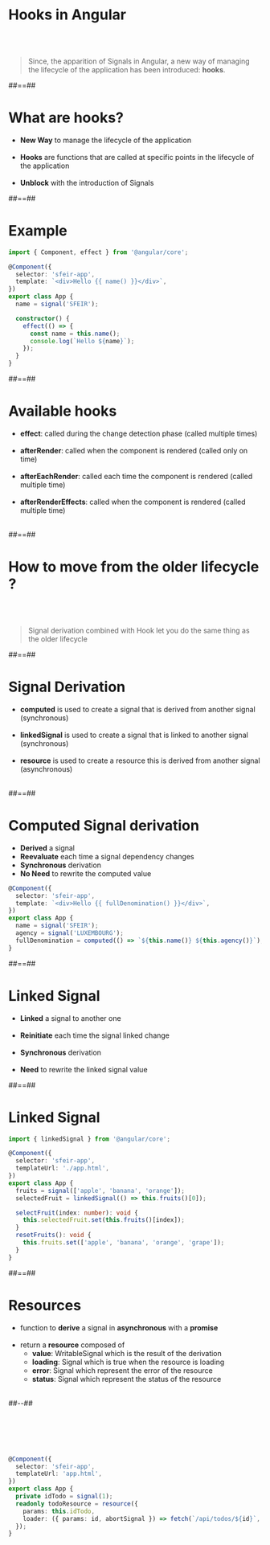 # Hooks in Angular

<br/><br/>

> Since, the apparition of Signals in Angular, a new way of managing the lifecycle of the application has been introduced: **hooks**.

##==##

# What are hooks?

- **New Way** to manage the lifecycle of the application <br/><br/>
- **Hooks** are functions that are called at specific points in the lifecycle of the application <br/><br/>
- **Unblock** with the introduction of Signals

##==##

<!-- .slide: class="with-code max-height inconsolata"-->

# Example

```typescript
import { Component, effect } from '@angular/core';

@Component({
  selector: 'sfeir-app',
  template: `<div>Hello {{ name() }}</div>`,
})
export class App {
  name = signal('SFEIR');

  constructor() {
    effect(() => {
      const name = this.name();
      console.log(`Hello ${name}`);
    });
  }
}
```

<!-- .element: class="big-code"-->

##==##

# Available hooks

- **effect**: called during the change detection phase (called multiple times) <br/><br/>
- **afterRender**: called when the component is rendered (called only on time) <br/><br/>
- **afterEachRender**: called each time the component is rendered (called multiple time) <br/><br/>
- **afterRenderEffects**: called when the component is rendered (called multiple time) <br/><br/>

##==##

# How to move from the older lifecycle ?

<br/><br/>

> Signal derivation combined with Hook let you do the same thing as the older lifecycle

##==##

# Signal Derivation

- **computed** is used to create a signal that is derived from another signal (synchronous)<br/><br/>
- **linkedSignal** is used to create a signal that is linked to another signal (synchronous)<br/><br/>
- **resource** is used to create a resource this is derived from another signal (asynchronous)<br/><br/>

##==##

<!-- .slide: class="with-code inconsolata"-->

# Computed Signal derivation

- **Derived** a signal
- **Reevaluate** each time a signal dependency changes
- **Synchronous** derivation
- **No Need** to rewrite the computed value

```typescript
@Component({
  selector: 'sfeir-app',
  template: `<div>Hello {{ fullDenomination() }}</div>`,
})
export class App {
  name = signal('SFEIR');
  agency = signal('LUXEMBOURG');
  fullDenomination = computed(() => `${this.name()} ${this.agency()}`); // return a Signal
}
```

<!-- .element: class="big-code"-->

##==##

# Linked Signal

- **Linked** a signal to another one <br/><br/>
- **Reinitiate** each time the signal linked change <br/><br/>
- **Synchronous** derivation <br/><br/>
- **Need** to rewrite the linked signal value

##==##

<!-- .slide: class="with-code inconsolata"-->

# Linked Signal

```typescript
import { linkedSignal } from '@angular/core';

@Component({
  selector: 'sfeir-app',
  templateUrl: './app.html',
})
export class App {
  fruits = signal(['apple', 'banana', 'orange']);
  selectedFruit = linkedSignal(() => this.fruits()[0]);

  selectFruit(index: number): void {
    this.selectedFruit.set(this.fruits()[index]);
  }
  resetFruits(): void {
    this.fruits.set(['apple', 'banana', 'orange', 'grape']);
  }
}
```

<!-- .element: class="medium-code"-->

##==##

<!-- .slide: class="two-column"-->

# Resources

- function to **derive** a signal in **asynchronous** with a **promise** <br/><br/>
- return a **resource** composed of
  - **value**: WritableSignal which is the result of the derivation
  - **loading**: Signal which is true when the resource is loading
  - **error**: Signal which represent the error of the resource
  - **status**: Signal which represent the status of the resource <br/><br/>

##--##

<!-- .slide: class="with-code inconsolata"-->

<br/><br/><br/><br/>

```typescript
@Component({
  selector: 'sfeir-app',
  templateUrl: 'app.html',
})
export class App {
  private idTodo = signal(1);
  readonly todoResource = resource({
    params: this.idTodo,
    loader: ({ params: id, abortSignal }) => fetch(`/api/todos/${id}`, { signal: abortSignal }).then(res => res.json()),
  });
}
```

<!-- .element: class="medium-code"-->
